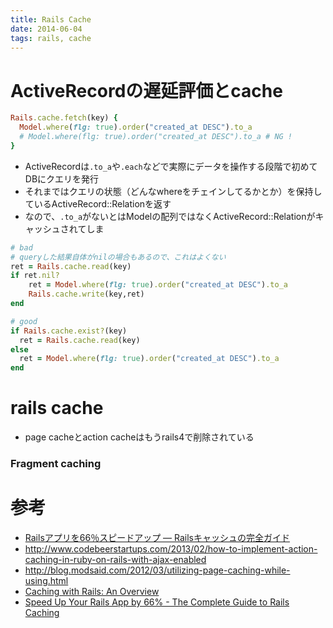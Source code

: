 ```yaml
---
title: Rails Cache
date: 2014-06-04
tags: rails, cache
---
```


# ActiveRecordの遅延評価とcache

```rb
Rails.cache.fetch(key) {
  Model.where(flg: true).order("created_at DESC").to_a
  # Model.where(flg: true).order("created_at DESC").to_a # NG !
}
```

+ ActiveRecordは`.to_a`や`.each`などで実際にデータを操作する段階で初めてDBにクエリを発行
+ それまではクエリの状態（どんなwhereをチェインしてるかとか）を保持しているActiveRecord::Relationを返す
+ なので、`.to_a`がないとはModelの配列ではなくActiveRecord::Relationがキャッシュされてしま


```rb
# bad
# queryした結果自体がnilの場合もあるので、これはよくない
ret = Rails.cache.read(key)
if ret.nil?
    ret = Model.where(flg: true).order("created_at DESC").to_a
    Rails.cache.write(key,ret)
end

# good
if Rails.cache.exist?(key)
  ret = Rails.cache.read(key)
else
  ret = Model.where(flg: true).order("created_at DESC").to_a
end
```


# rails cache

* page cacheとaction cacheはもうrails4で削除されている


### Fragment caching


# 参考

* [Railsアプリを66％スピードアップ ― Railsキャッシュの完全ガイド](http://postd.cc/the-complete-guide-to-rails-caching/)
* <http://www.codebeerstartups.com/2013/02/how-to-implement-action-caching-in-ruby-on-rails-with-ajax-enabled>
* <http://blog.modsaid.com/2012/03/utilizing-page-caching-while-using.html>
* [Caching with Rails: An Overview](http://guides.rubyonrails.org/caching_with_rails.html)
* [Speed Up Your Rails App by 66% - The Complete Guide to Rails Caching](https://www.speedshop.co/2015/07/15/the-complete-guide-to-rails-caching.html)
